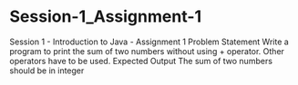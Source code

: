 # Session-1_Assignment-1
Session 1 - Introduction to Java - Assignment 1
Problem Statement
Write a program to print the sum of two numbers without using + operator. Other operators have to be used.
Expected Output
The sum of two numbers should be in integer
